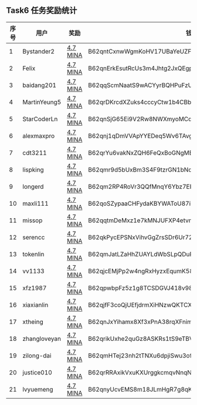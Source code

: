 ## Task6 任务奖励统计


| 序号| 用户         | 奖励                                                                                             | 钱包                                                    |
|-----|--------------|--------------------------------------------------------------------------------------------------|---------------------------------------------------------|
| 1   | Bystander2   | [4.7 MINA](https://minascan.io/mainnet/tx/5Jv5ovbs8uT9Tr6oDs92CagTaHdEFxdTG4XMdDWUPByTP26xpLHA)  | B62qntCxnwWgmKoHV17UBaYeUZF7MeEkkiMq7gnXq9Xa9qXV93REN5Z |
| 2   | Felix        | [4.7 MINA](https://minascan.io/mainnet/tx/5JuARHT1WAoCg1Rzs2C1G3yfGRaz3DHoyQEJPJD4oQed4eUnkFdX)  | B62qnErkEsutRcUs3m4Jhtg2JxQEgpTHiYZsCy7i166YsQwf8wcsTJj |
| 3   | baidang201   | [4.7 MINA](https://minascan.io/mainnet/tx/5Ju9WqScxBHM4X6TDGGa46rSN1HPAwCb6VX19aAqVHTU6TPFnpaq)  | B62qqScmNaatS9wACYyrBQHPuFzUki9GJgvkeddLpvmsWJxY7kqnJUB |
| 4   | MartinYeung5 | [4.7 MINA](https://minascan.io/mainnet/tx/5JvCoBKRztcrmmjjohgBKYavHGR9R9vyifwtXXtDxyXpxDnpzeAo)  | B62qrDKrcdXZuks4cccyCtw1b4CBbrcpYFoEQs85pLVmRVUqwAFcakx |
| 5   | StarCoderLn  | [4.7 MINA](https://minascan.io/mainnet/tx/5JuMNcqMpmKj8jQ8on9GR4DuPuSmCYsQhzUBgMgAJxp7xTHueNPi)  | B62qnSjG65Ei9V2Rw8NWXmyoMCqd3Y5SZzY7J3c9xJXvX51Qdej1GsD |
| 6   | alexmaxpro   | [4.7 MINA](https://minascan.io/mainnet/tx/5Jtt8z96rD7FE36jUJXB769HrUvM1NxYKAKY1XHN5GaBcuVpUyhu)  | B62qnj1qDmVVApYYEDeq5Wv6TAvgWZtnZhW9yEswD3h54umrrkrCheZ |
| 7   | cdt3211      | [4.7 MINA](https://minascan.io/mainnet/tx/5JtsXAQD6LgPX54hb6cyayzhTSAeWpoLNbnLstkc7nmD2Rj7wkEa)  | B62qrYu6vakNxZQH6FeQxBoGNgME7u35Wswqh53YEFPUVr7HwNrhiQC |
| 8   | lispking     | [4.7 MINA](https://minascan.io/mainnet/tx/5Juf634NAuEMrKXtHr7vxNs5xKyANuKTB8JWiqp6vgf8w5tYjc8h)  | B62qmr9d5bUxBm3S4F9tzrGN1bNdnBEAkdqFhFvJiw5X3oeQZeZMZYP |
| 9   | longerd      | [4.7 MINA](https://minascan.io/mainnet/tx/5JtcsHrtXEpaCQij9ZjHzfiYhGURbMCrCVGqhWsSqaFrBg5bpNx6)  | B62qm2RP4RoVr3QQfMnqY6Ybz7EEddXAHyPAkettYXxnnSvR3L2cHde |
| 10  | maxli111     | [4.7 MINA](https://minascan.io/mainnet/tx/5JuPoEgB4BqnEGjVRN8k5ZiXGHhwvjmYUfgpcQ7d2foDSbVck97t)  | B62qoSZypaaCHFydaKBYWAToU87iV7jRrUJ1TdHzwSx85GSfYo5CjY1 |
| 11  | missop       | [4.7 MINA](https://minascan.io/mainnet/tx/5Jv3UTG237xeWCseJem7Utaqv1JDmSBaK7tvyXKU1ZJBGpgLChJ6)  | B62qqtmDeMxz1e7kMNJUFXP4etvmSkEFyyaY1SMjSPjxVDivEy57ntj |
| 12  | serencc      | [4.7 MINA](https://minascan.io/mainnet/tx/5JujMAGUYuha91pwB5tT3mHDYT1f8NWqJTH1Q2KT3WtcaNs9N7uR)  | B62qkPycEPSNxVihvGgZrsSDr6Ur72BMCdMpKo9nYhA4oXCmRG4FsWv |
| 13  | tokenlin     | [4.7 MINA](https://minascan.io/mainnet/tx/5JtkHR22YANDsxZD9WVW7bRLGDGgsJfgFXJMDWbAKNncoxgy8YR8)  | B62qmJatLZaHhZUAYLdWbSLpQDuF3gRYJv1knDGruTRTubNbBJRSAVV |
| 14  | vv1133       | [4.7 MINA](https://minascan.io/mainnet/tx/5Ju3aT5XSkt9oSmQWuF9xksernkLfphvduZnLfecED8WZ96tSwth)  | B62qjcEMjPp2w4ngRxHyzxEqumK58nXKVpjZpPk8HF9f2fLY5GvbEFS |
| 15  | xfz1987      | [4.7 MINA](https://minascan.io/mainnet/tx/5JvRhxfv2zGRfkEzjey1sS7dk3mHGoJjPSk5CWtMx6UVZLHxsMxJ)  | B62qpwbpFz5z1g8TCSDGVJ418v98ob7m4VE3vcgm1XtQrgLVGin28af |
| 16  | xiaxianlin   | [4.7 MINA](https://minascan.io/mainnet/tx/5JvHtKmuPNDvbeii4DfF3m3wd13oFfairkvcwRFXWJFVjVAoUsjX)  | B62qjfF3coQjUEfjdrmXiHNzwQKTCXQgyeLNCBGHSSozV6ebLp9iBoB |
| 17  | xtheing      | [4.7 MINA](https://minascan.io/mainnet/tx/5JuS1aVv5dAfvCLWSdhBquTgbDyRp6Hw6YxBYfsAVJnMS1fCsm5c)  | B62qnJxYihamx8Xf3xPnA38rqXFnimjyuqt7Li3Bi3xLKF3u125npdY |
| 18  | zhangloveyan | [4.7 MINA](https://minascan.io/mainnet/tx/5Jv6JNmm14egLZbt4KoWCqe8EHfZjFVdCp9KpLSNdrxaExeMoEeh)  | B62qrikUxhe2quGz8ASKRs1tS9eTBVEwD6Wo4z4uRDSEET8NG7LBLu7 |
| 19  | zilong-dai   | [4.7 MINA](https://minascan.io/mainnet/tx/5JucxXLKbhGNrqLHHqYNnqHA1to6Rur6EEVubBXbxqExEMLHaQJ2)  | B62qmHTej23nh2tTNXu6dpjiSwu3ofdjPd1p6mqLTyhic3QkiayTiAt |
| 20  | justice010   | [4.7 MINA](https://minascan.io/mainnet/tx/5JuELm83dGxYazkgtYhZ1ZL4PtXcesZFnGhdR5dqMW1FpR8BG8gx)  | B62qrRRAxikVxuKXUrggkcmqvNnqNzz3RkYd8DLUAaD5yA5dSy2hvtU |
| 21  | lvyuemeng    | [4.7 MINA](https://minascan.io/mainnet/tx/5JvQY9skVdu11dsVcQm7QyKrXNEy14n4Y2xemFWxSq1xzxWWtqXX)  | B62qnyUcvEMS8m18JLmHgR7g8qKuK7Bf1PgFAGyctQt4RpZcfaTaRNo |


